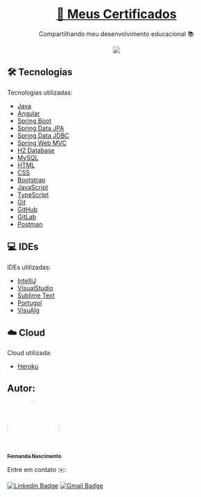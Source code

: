 <h1 align="center">
    <a href="https://github.com/Fernanda1701/mycertificates">📜 Meus Certificados</a>
</h1>
<p align="center">Compartilhando meu desenvolvimento educacional 📚</p>

<p align="center">
<img src="https://img.shields.io/static/v1?label=Status:&message=Em Progresso 🚀&color=FFB6C1&style=for-the-badge&logo=ghost"/>
</p>

## 🛠 Tecnologias
 
 Tecnologias utilizadas:
- [Java](https://www.java.com/)
- [Angular](https://angular.io/) 
- [Spring Boot](https://spring.io/projects/spring-boot) 
- [Spring Data JPA](https://spring.io/projects/spring-data-jpa) 
- [Spring Data JDBC](https://spring.io/projects/spring-data-jdbc) 
- [Spring Web MVC](https://docs.spring.io/spring-framework/docs/3.2.x/spring-framework-reference/html/mvc.html) 
- [H2 Database](https://www.h2database.com/html/main.html) 
- [MySQL](https://www.mysql.com/)
- [HTML](https://developer.mozilla.org/pt-BR/docs/Web/HTML)
- [CSS](https://developer.mozilla.org/pt-BR/docs/Web/CSS)
- [Bootstrap](https://getbootstrap.com/)
- [JavaScript](https://developer.mozilla.org/pt-BR/docs/Web/JavaScript)
- [TypeScript](https://www.typescriptlang.org/) 
- [Git](https://git-scm.com/) 
- [GitHub](https://github.com/) 
- [GitLab](https://about.gitlab.com/)
- [Postman](https://www.postman.com/)



## 💻 IDEs

IDEs utilizadas:
- [IntelliJ ](https://www.jetbrains.com/pt-br/idea/)
- [VisualStudio](https://visualstudio.microsoft.com/pt-br/)
- [Sublime Text](https://www.sublimetext.com/)
- [Portugol](http://lite.acad.univali.br/portugol/)
- [VisuAlg](https://visualg3.com.br/)


## ☁️ Cloud

Cloud utilizada:
- [Heroku](https://id.heroku.com/)


## Autor:

<a href="https://github.com/Fernanda1701">
 <img style="border-radius: 50%;" src="https://avatars.githubusercontent.com/Fernanda1701" width="120px;" alt=""/>
 <br />
 <sub><b>Fernanda Nascimento</b></sub></a> <a href="https://github.com/Fernanda1701"></a>

Entre em contato ✉️:

[![Linkedin Badge](https://img.shields.io/badge/-Fernanda-blue??style=plastic&logo=Linkedin&logoColor=white&link=https://www.linkedin.com/in/fnasci/)](https://www.linkedin.com/in/fnasci/)
[![Gmail Badge](https://img.shields.io/badge/-fnasci.1701@gmail.com-c14438?style=plastic&logo=Gmail&logoColor=white&link=mailto:fnasci.1701@gmail.com)](mailto:fnasci.1701@gmail.com)
